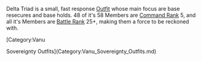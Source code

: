 Delta Triad is a small, fast response [Outfit](../terminology/Outfit.md) whose
main focus are base resecures and base holds. 48 of it's 58 Members are
[Command Rank](../terminology/Command_Rank.md) 5, and all it's Members are
[Battle Rank](../terminology/Battle_Rank.md) 25+, making them a force to be
reckoned with.

<!--[Category:Outfits](Category:Outfits.md)--> [Category:Vanu

Sovereignty Outfits](Category:Vanu_Sovereignty_Outfits.md)

<!--[Category:Emerald Outfits](Category:Emerald_Outfits.md)-->
